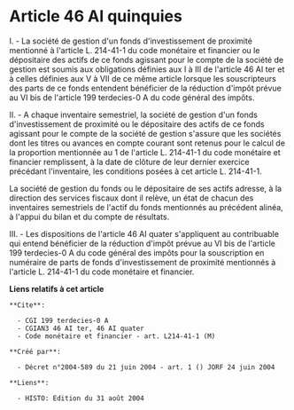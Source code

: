 # Article 46 AI quinquies

I. - La société de gestion d'un fonds d'investissement de proximité mentionné à l'article L. 214-41-1 du code monétaire et
financier ou le dépositaire des actifs de ce fonds agissant pour le compte de la société de gestion est soumis aux
obligations définies aux I à III de l'article 46 AI ter et à celles définies aux V à VII de ce même article lorsque les
souscripteurs des parts de ce fonds entendent bénéficier de la réduction d'impôt prévue au VI bis de l'article 199
terdecies-0 A du code général des impôts.

II. - A chaque inventaire semestriel, la société de gestion d'un fonds d'investissement de proximité ou le dépositaire des
actifs de ce fonds agissant pour le compte de la société de gestion s'assure que les sociétés dont les titres ou avances en
compte courant sont retenus pour le calcul de la proportion mentionnée au 1 de l'article L. 214-41-1 du code monétaire et
financier remplissent, à la date de clôture de leur dernier exercice précédant l'inventaire, les conditions posées à cet
article L. 214-41-1.

La société de gestion du fonds ou le dépositaire de ses actifs adresse, à la direction des services fiscaux dont il relève,
un état de chacun des inventaires semestriels de l'actif du fonds mentionnés au précédent alinéa, à l'appui du bilan et du
compte de résultats.

III. - Les dispositions de l'article 46 AI quater s'appliquent au contribuable qui entend bénéficier de la réduction d'impôt
prévue au VI bis de l'article 199 terdecies-0 A du code général des impôts pour la souscription en numéraire de parts de
fonds d'investissement de proximité mentionnés à l'article L. 214-41-1 du code monétaire et financier.

**Liens relatifs à cet article**

	**Cite**:

	  - CGI 199 terdecies-0 A
	  - CGIAN3 46 AI ter, 46 AI quater
	  - Code monétaire et financier - art. L214-41-1 (M)

	**Créé par**:

	  - Décret n°2004-589 du 21 juin 2004 - art. 1 () JORF 24 juin 2004

	**Liens**:

	  - HISTO: Edition du 31 août 2004
